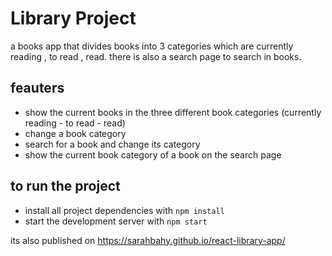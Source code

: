 # Library Project

a books app that divides books into 3 categories which are currently reading , to read , read. there is also a search page to search in books. 

## feauters

* show the current books in the three different book categories (currently reading -  to read - read)
* change a book category
* search for a book and change its category 
* show the current book category of a book on the search page

## to run the project

* install all project dependencies with `npm install`
* start the development server with `npm start`

its also published on https://sarahbahy.github.io/react-library-app/
